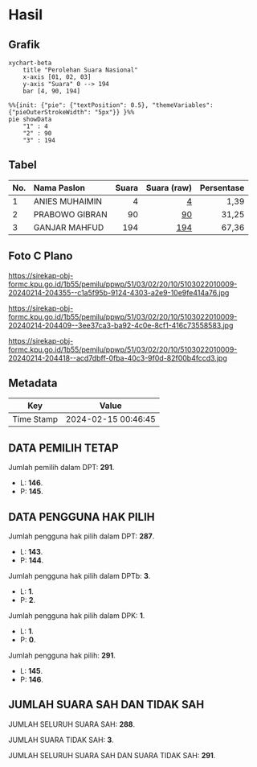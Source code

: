 # Hasil

## Grafik

```mermaid
xychart-beta
    title "Perolehan Suara Nasional"
    x-axis [01, 02, 03]
    y-axis "Suara" 0 --> 194
    bar [4, 90, 194]
```

```mermaid
%%{init: {"pie": {"textPosition": 0.5}, "themeVariables": {"pieOuterStrokeWidth": "5px"}} }%%
pie showData
    "1" : 4
    "2" : 90
    "3" : 194
```

## Tabel

| No. | Nama Paslon    | Suara | Suara (raw) | Persentase |
|:--- |:-------------- | -----:| -----------:| ----------:|
| 1   | ANIES MUHAIMIN | 4     | [4][p-1]    | 1,39       |
| 2   | PRABOWO GIBRAN | 90    | [90][p-2]   | 31,25      |
| 3   | GANJAR MAHFUD  | 194   | [194][p-3]  | 67,36      |


[p-1]: https://github.com/gigit-pemilu/pemilu-2024/blob/main/pilpres/hitung-suara/sub/51-bali/sub/03-badung/sub/02-mengwi/sub/2010-kekeran/sub/009-tps/sub/paslon-1.txt
[p-2]: https://github.com/gigit-pemilu/pemilu-2024/blob/main/pilpres/hitung-suara/sub/51-bali/sub/03-badung/sub/02-mengwi/sub/2010-kekeran/sub/009-tps/sub/paslon-2.txt
[p-3]: https://github.com/gigit-pemilu/pemilu-2024/blob/main/pilpres/hitung-suara/sub/51-bali/sub/03-badung/sub/02-mengwi/sub/2010-kekeran/sub/009-tps/sub/paslon-3.txt

## Foto C Plano

https://sirekap-obj-formc.kpu.go.id/1b55/pemilu/ppwp/51/03/02/20/10/5103022010009-20240214-204355--c1a5f95b-9124-4303-a2e9-10e9fe414a76.jpg

https://sirekap-obj-formc.kpu.go.id/1b55/pemilu/ppwp/51/03/02/20/10/5103022010009-20240214-204409--3ee37ca3-ba92-4c0e-8cf1-416c73558583.jpg

https://sirekap-obj-formc.kpu.go.id/1b55/pemilu/ppwp/51/03/02/20/10/5103022010009-20240214-204418--acd7dbff-0fba-40c3-9f0d-82f00b4fccd3.jpg


## Metadata

| Key        | Value               |
| ---------- | ------------------- |
| Time Stamp | 2024-02-15 00:46:45 |


## DATA PEMILIH TETAP

Jumlah pemilih dalam DPT: **291**.
 * L: **146**.
 * P: **145**.

## DATA PENGGUNA HAK PILIH

Jumlah pengguna hak pilih dalam DPT: **287**.
 * L: **143**.
 * P: **144**.

Jumlah pengguna hak pilih dalam DPTb: **3**.
 * L: **1**.
 * P: **2**.

Jumlah pengguna hak pilih dalam DPK: **1**.
 * L: **1**.
 * P: **0**.

Jumlah pengguna hak pilih: **291**.
 * L: **145**.
 * P: **146**.

## JUMLAH SUARA SAH DAN TIDAK SAH

JUMLAH SELURUH SUARA SAH: **288**.

JUMLAH SUARA TIDAK SAH: **3**.

JUMLAH SELURUH SUARA SAH DAN SUARA TIDAK SAH: **291**.


